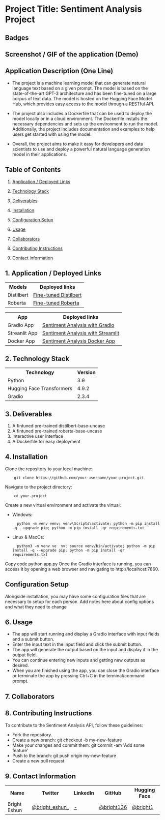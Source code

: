 # Project Title: Sentiment Analysis Project


## Badges


## Screenshot / GIF of the application (Demo)



## Application Description (One Line)
- The project is a machine learning model that can generate natural language text based on a given prompt. The model is based on the state-of-the-art GPT-3 architecture and has been fine-tuned on a large corpus of text data. The model is hosted on the Hugging Face Model Hub, which provides easy access to the model through a RESTful API.

- The project also includes a Dockerfile that can be used to deploy the model locally or in a cloud environment. The Dockerfile installs the necessary dependencies and sets up the environment to run the model. Additionally, the project includes documentation and examples to help users get started with using the model.

- Overall, the project aims to make it easy for developers and data scientists to use and deploy a powerful natural language generation model in their applications.

## Table of Contents
1. [Application / Deployed Links](#application)

2. [Technology Stack](#technology)

3. [Deliverables](#deliverables)

4. [Installation](#installation)

5. [Configuration Setup](#setup)

6. [Usage](#usage)

7. [Collaborators](#collaborators)
8. [Contributing Instructions](#instructions)
9. [Contact Information](#ontact)


## 1. Application / Deployed Links <a name="application"></a>
<table>
  <tr>
    <th>Models</th>
    <th>Deployed links</th>
  </tr>
  <tr>
    <td>Distilbert</td>
    <td><a href="https://huggingface.co/bright1/fine-tuned-distilbert-base-uncased">Fine-tuned Distilbert</a></td>
  </tr>
  <tr>
    <td>Roberta</td>
    <td><a href="https://huggingface.co/bright1/fine-tuned-twitter-Roberta-base-sentiment">Fine-tuned Roberta</a></td>
  </tr>
</table>

<table>
  <tr>
    <th>App</th>
    <th>Deployed links</th>
  </tr>
  <tr>
    <td>Gradio App</td>
    <td><a href="https://huggingface.co/spaces/bright1/sentiment-analysis-app-gradio">Sentiment Analysis with Gradio</a></td>
  </tr>
  <tr>
    <td>Streanlit App</td>
    <td><a href="https://huggingface.co/spaces/bright1/sentiment-analysis-app-streamlit">Sentiment Analysis with Streamlit</a></td>
  </tr>
  <tr>
    <td>Docker App</td>
    <td><a href="https://huggingface.co/spaces/bright1/MyFirstDockerApp">Sentiment Analysis Docker App</a></td>
  </tr>
</table>

## 2. Technology Stack <a name="technology"></a>
 
<table>
  <tr>
    <th>Technology</th>
    <th>Version</th>
  </tr>
  <tr>
    <td>Python</td>
    <td>3.9</td>
  </tr>
  <tr>
    <td>Hugging Face Transformers</td>
    <td>4.9.2</td>
  </tr>
  <tr>
    <td>Gradio</td>
    <td>2.3.4</td>
  </tr>
</table>

## 3. Deliverables <a name="deliverables"></a>

1. A fintuned pre-trained distilbert-base-uncase 
2. A fintuned pre-trained roberta-base-uncase 
3. Interactive user interface 
4. A Dockerfile for easy deployment 

## 4. Installation <a name="installation"></a>
Clone the repository to your local machine:


        git clone https://github.com/your-username/your-project.git

Navigate to the project directory:

        cd your-project
Create a new virtual environment and activate the virtual:

- Windows:

        python -m venv venv; venv\Scripts\activate; python -m pip install -q --upgrade pip; python -m pip install -qr requirements.txt  

- Linux & MacOs:

        python3 -m venv ve  nv; source venv/bin/activate; python -m pip install -q --upgrade pip; python -m pip install -qr requirements.txt



Copy code
python app.py
Once the Gradio interface is running, you can access it by opening a web browser and navigating to http://localhost:7860.

## Configuration Setup
Alongside installation, you may have some configuration files that are necessary to setup for each person. Add notes here about config options and what they need to change

## 6. Usage <a name="usage"></a>
- The app will start running and display a Gradio interface with input fields and a submit button.
- Enter the input text in the input field and click the submit button.
- The app will generate the output based on the input and display it in the output field.
- You can continue entering new inputs and getting new outputs as desired.
- When you are finished using the app, you can close the Gradio interface or terminate the app by pressing Ctrl+C in the terminal/command prompt.

## 7. Collaborators <a name="collaborators"></a>


## 8. Contributing Instructions <a name="instructions"></a>
To contribute to the Sentiment Analysis API, follow these guidelines:

- Fork the repository.
- Create a new branch: git checkout -b my-new-feature
- Make your changes and commit them: git commit -am 'Add some feature'
- Push to the branch: git push origin my-new-feature
- Create a new pull request

## 9. Contact Information <a name="contact"></a>

<table>
  <tr>
    <th>Name</th>
    <th>Twitter</th>
    <th>LinkedIn</th>
    <th>GitHub</th>
    <th>Hugging Face</th>
  </tr>
  <tr>
    <td>Bright Eshun</td>
    <td><a href="">@bright_eshun_</a></td>
    <td><a href="#">-</a></td>
    <td><a href="#">@bright136</a></td>
    <td><a href="">@bright1</a></td>
  </tr>
</table>
